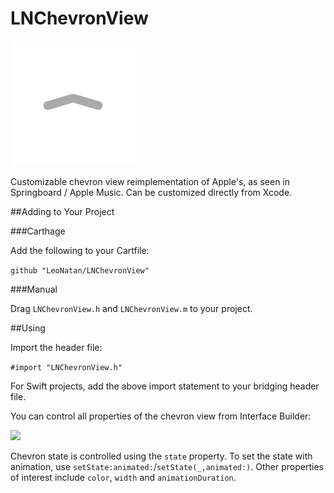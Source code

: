 # LNChevronView

<img src="Supplements/Screenshot.png" />

Customizable chevron view reimplementation of Apple's, as seen in Springboard / Apple Music. Can be customized directly from Xcode.

##Adding to Your Project

###Carthage

Add the following to your Cartfile:

```github "LeoNatan/LNChevronView"```

###Manual

Drag `LNChevronView.h` and `LNChevronView.m` to your project.

##Using

Import the header file:

```#import "LNChevronView.h"```

For Swift projects, add the above import statement to your bridging header file.

You can control all properties of the chevron view from Interface Builder:

<img src="Supplements/chevron.gif" />

Chevron state is controlled using the `state` property. To set the state with animation, use `setState:animated:`/`setState(_,animated:)`.
Other properties of interest include `color`, `width` and `animationDuration`. 